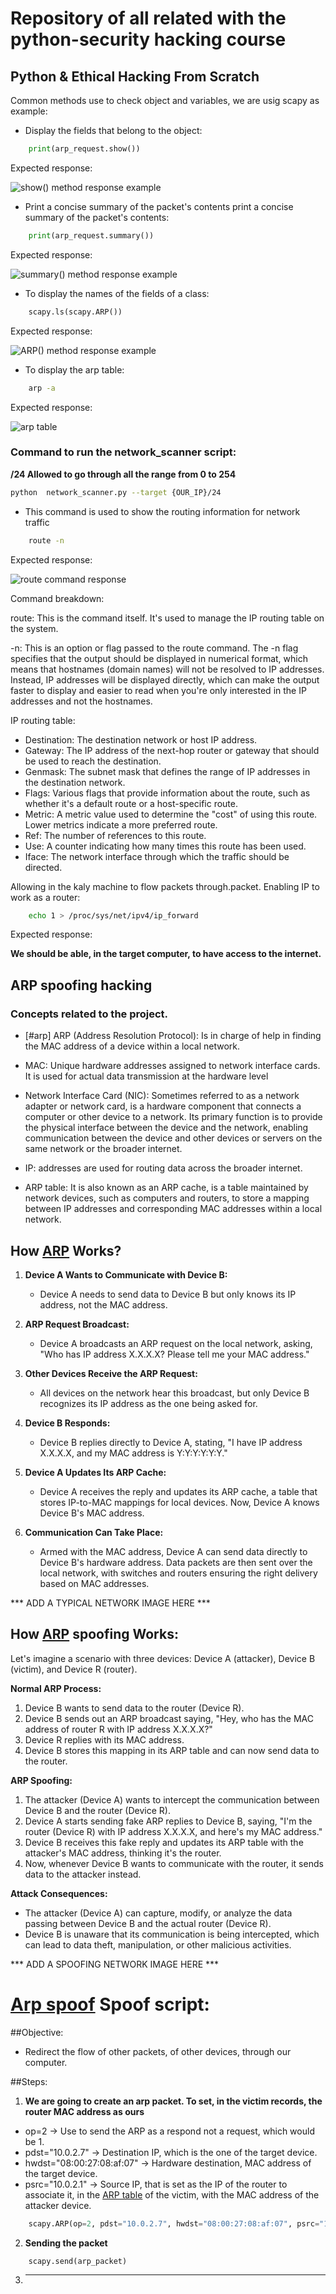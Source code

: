 # Repository of all related with the python-security hacking course

## Python & Ethical Hacking From Scratch

Common methods use to check object and variables, we are usig scapy as example:

- Display the fields that belong to the object:
```python
    print(arp_request.show())
```
Expected response:

![show() method response example](img/show%20method%20example.png)
- Print a concise summary of the packet's contents print a concise summary of the packet's contents:
```python
    print(arp_request.summary())
```
Expected response:

![summary() method response example](img/summary%20method%20example.png)

- To display the names of the fields of a class:
```python
    scapy.ls(scapy.ARP())
```
Expected response:

![ARP() method response example](img/ls%20method%20example.png)

- To display the arp table:
```sh
    arp -a
```
Expected response:

![arp table](img/arp%20table.png)

### Command to run the network_scanner script:

 **/24 Allowed to go through all the range from 0 to 254**
```sh
python  network_scanner.py --target {OUR_IP}/24
```

- This command is used to show the routing information for network traffic
```sh
    route -n
```
Expected response:

![route command response](img/router%20command%20and%20IP.png)

Command breakdown:

route: This is the command itself. It's used to manage the IP routing table on the system.

-n: This is an option or flag passed to the route command. The -n flag specifies that the output should be displayed
in numerical format, which means that hostnames (domain names) will not be resolved to IP addresses.
Instead, IP addresses will be displayed directly, which can make the output faster to display and easier to read when
you're only interested in the IP addresses and not the hostnames.

IP routing table:

- Destination: The destination network or host IP address.
- Gateway: The IP address of the next-hop router or gateway that should be used to reach the destination.
- Genmask: The subnet mask that defines the range of IP addresses in the destination network.
- Flags: Various flags that provide information about the route, such as whether it's a default route or a host-specific route.
- Metric: A metric value used to determine the "cost" of using this route. Lower metrics indicate a more preferred route.
- Ref: The number of references to this route.
- Use: A counter indicating how many times this route has been used.
- Iface: The network interface through which the traffic should be directed.

Allowing in the kaly machine to flow packets through.packet. Enabling IP  to work as a router:
```sh
    echo 1 > /proc/sys/net/ipv4/ip_forward
```

Expected response:

**We should be able, in the target computer, to have access to the internet.**

## ARP spoofing hacking

### Concepts related to the project.

 - [#arp] ARP (Address Resolution Protocol): Is in charge of help in finding the MAC address of a device within a local network.

 - MAC: Unique hardware addresses assigned to network interface cards. It is used for actual data transmission at the hardware level

 - Network Interface Card (NIC): Sometimes referred to as a network adapter or network card, is a hardware component that connects
   a computer or other device to a network. Its primary function is to provide the physical interface between the device and the network,
   enabling communication between the device and other devices or servers on the same network or the broader internet.

 - IP: addresses are used for routing data across the broader internet.

 - ARP table: It is also known as an ARP cache, is a table maintained by network devices, such as computers and routers, to store a mapping between IP addresses
   and corresponding MAC addresses within a local network.

 ## How [ARP](#arp) Works?

1. **Device A Wants to Communicate with Device B:**
   - Device A needs to send data to Device B but only knows its IP address, not the MAC address.

2. **ARP Request Broadcast:**
   - Device A broadcasts an ARP request on the local network, asking, "Who has IP address X.X.X.X? Please tell me your MAC address."

3. **Other Devices Receive the ARP Request:**
   - All devices on the network hear this broadcast, but only Device B recognizes its IP address as the one being asked for.

4. **Device B Responds:**
   - Device B replies directly to Device A, stating, "I have IP address X.X.X.X, and my MAC address is Y:Y:Y:Y:Y:Y."

5. **Device A Updates Its ARP Cache:**
   - Device A receives the reply and updates its ARP cache, a table that stores IP-to-MAC mappings for local devices. Now, Device A knows Device B's MAC address.

6. **Communication Can Take Place:**
   - Armed with the MAC address, Device A can send data directly to Device B's hardware address. Data packets are then sent over the local network,
     with switches and routers ensuring the right delivery based on MAC addresses.

*** ADD A TYPICAL NETWORK IMAGE HERE ***


## How [ARP](#arp) spoofing Works:

Let's imagine a scenario with three devices: Device A (attacker), Device B (victim), and Device R (router).

**Normal ARP Process:**

1. Device B wants to send data to the router (Device R).
2. Device B sends out an ARP broadcast saying, "Hey, who has the MAC address of router R with IP address X.X.X.X?"
3. Device R replies with its MAC address.
4. Device B stores this mapping in its ARP table and can now send data to the router.

**ARP Spoofing:**

1. The attacker (Device A) wants to intercept the communication between Device B and the router (Device R).
2. Device A starts sending fake ARP replies to Device B, saying, "I'm the router (Device R) with IP address X.X.X.X, and here's my MAC address."
3. Device B receives this fake reply and updates its ARP table with the attacker's MAC address, thinking it's the router.
4. Now, whenever Device B wants to communicate with the router, it sends data to the attacker instead.

**Attack Consequences:**

- The attacker (Device A) can capture, modify, or analyze the data passing between Device B and the actual router (Device R).
- Device B is unaware that its communication is being intercepted, which can lead to data theft, manipulation, or other malicious activities.

*** ADD A SPOOFING NETWORK IMAGE HERE ***

# [Arp spoof](arp_spoof.py) Spoof script:

##Objective:
- Redirect the flow of other packets, of other devices, through our computer.

##Steps:

1. **We are going to create an arp packet. To set, in the victim records, the router MAC address as ours**

- op=2 -> Use to send the ARP as a respond not a request, which would be 1.
- pdst="10.0.2.7" -> Destination IP, which is the one of the target device.
- hwdst="08:00:27:08:af:07" -> Hardware destination, MAC address of the target device.
- psrc="10.0.2.1" -> Source IP, that is set as the IP of the router to associate it, in the [ARP table](#arp_table) of the victim, with the MAC address
  of the attacker device.

```python
    scapy.ARP(op=2, pdst="10.0.2.7", hwdst="08:00:27:08:af:07", psrc="10.0.2.1")
```

2. **Sending the packet**

```python
    scapy.send(arp_packet)
```

3. ****
